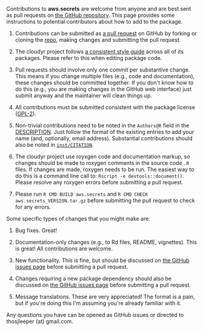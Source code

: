 Contributions to **aws.secrets** are welcome from anyone and are best sent as pull requests on [the GitHub repository](https://github.com/cloudyr/aws.secrets/). This page provides some instructions to potential contributors about how to add to the package.

 1. Contributions can be submitted as [a pull request](https://help.github.com/articles/creating-a-pull-request/) on GitHub by forking or cloning the [repo](https://github.com/cloudyr/aws.secrets/), making changes and submitting the pull request.
 
 2. The cloudyr project follows [a consistent style guide](http://cloudyr.github.io/styleguide/index.html) across all of its packages. Please refer to this when editing package code.
 
 3. Pull requests should involve only one commit per substantive change. This means if you change multiple files (e.g., code and documentation), these changes should be committed together. If you don't know how to do this (e.g., you are making changes in the GitHub web interface) just submit anyway and the maintainer will clean things up.
 
 4. All contributions must be submitted consistent with the package license ([GPL-2](http://www.gnu.org/licenses/old-licenses/gpl-2.0.en.html)).
 
 5. Non-trivial contributions need to be noted in the `Authors@R` field in the [DESCRIPTION](https://github.com/cloudyr/aws.secrets/blob/master/DESCRIPTION). Just follow the format of the existing entries to add your name (and, optionally, email address). Substantial contributions should also be noted in [`inst/CITATION`](https://github.com/cloudyr/aws.secrets/blob/master/inst/CITATION).
 
 6. The cloudyr project use royxgen code and documentation markup, so changes should be made to roxygen comments in the source code `.R` files. If changes are made, roxygen needs to be run. The easiest way to do this is a command line call to: `Rscript -e devtools::document()`. Please resolve any roxygen errors before submitting a pull request.
 
 7. Please run `R CMD BUILD aws.secrets` and `R CMD CHECK aws.secrets_VERSION.tar.gz` before submitting the pull request to check for any errors.
 
Some specific types of changes that you might make are:

 1. Bug fixes. Great!
 
 2. Documentation-only changes (e.g., to Rd files, README, vignettes). This is great! All contributions are welcome.
 
 3. New functionality. This is fine, but should be discussed on [the GitHub issues page](https://github.com/cloudyr/aws.secrets/issues) before submitting a pull request.
 
 3. Changes requiring a new package dependency should also be discussed on [the GitHub issues page](https://github.com/cloudyr/aws.secrets/issues) before submitting a pull request.
 
 4. Message translations. These are very appreciated! The format is a pain, but if you're doing this I'm assuming you're already familiar with it.

Any questions you have can be opened as GitHub issues or directed to thosjleeper (at) gmail.com.
